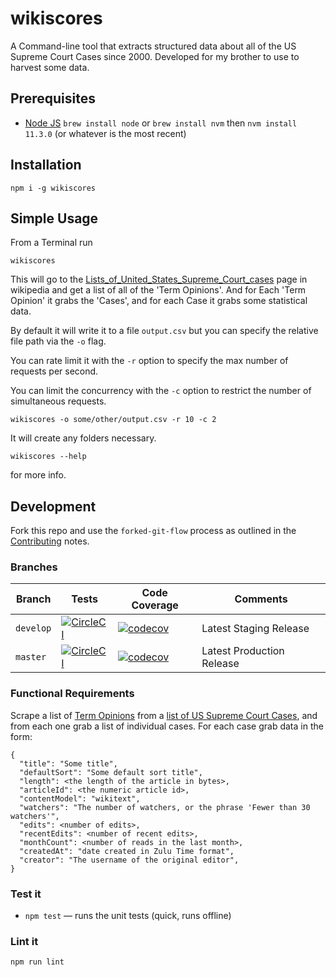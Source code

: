 # wikiscores

A Command-line tool that extracts structured data about all of the US Supreme Court Cases since 2000.  Developed for my brother to use to harvest some data.

## Prerequisites

* [Node JS](https://nodejs.org) `brew install node` or `brew install nvm` then `nvm install 11.3.0` (or whatever is the most recent)

## Installation

```
npm i -g wikiscores
```

## Simple Usage

From a Terminal run

```
wikiscores
```

This will go to the [Lists_of_United_States_Supreme_Court_cases]() page in wikipedia and get a list of all of the 'Term Opinions'.  And for Each 'Term Opinion' it grabs the 'Cases', and for each Case it grabs some statistical data.

By default it will write it to a file `output.csv` but you can specify the relative file path via the `-o` flag.

You can rate limit it with the `-r` option to specify the max number of requests per second.

You can limit the concurrency with the `-c` option to restrict the number of simultaneous requests.

```
wikiscores -o some/other/output.csv -r 10 -c 2
```

It will create any folders necessary.

```
wikiscores --help
```

for more info.

## Development

Fork this repo and use the `forked-git-flow` process as outlined in the [Contributing](CONTRIBUTING.md) notes.

### Branches

| Branch | Tests | Code Coverage | Comments |
| ------ | ----- | ------------- | ---------|
| `develop` | [![CircleCI](https://circleci.com/gh/davesag/wikiscores/tree/develop.svg?style=svg)](https://circleci.com/gh/davesag/wikiscores/tree/develop) | [![codecov](https://codecov.io/gh/davesag/wikiscores/branch/develop/graph/badge.svg)](https://codecov.io/gh/davesag/wikiscores) | Latest Staging Release |
| `master` | [![CircleCI](https://circleci.com/gh/davesag/wikiscores/tree/master.svg?style=svg)](https://circleci.com/gh/davesag/wikiscores/tree/master) | [![codecov](https://codecov.io/gh/davesag/wikiscores/branch/master/graph/badge.svg)](https://codecov.io/gh/davesag/wikiscores) | Latest Production Release |

### Functional Requirements

Scrape a list of [Term Opinions](https://en.wikipedia.org/wiki/2000_term_opinions_of_the_Supreme_Court_of_the_United_States) from a [list of US Supreme Court Cases](https://en.wikipedia.org/wiki/Lists_of_United_States_Supreme_Court_cases), and from each one grab a list of individual cases.  For each case grab data in the form:

```
{
  "title": "Some title",
  "defaultSort": "Some default sort title",
  "length": <the length of the article in bytes>,
  "articleId": <the numeric article id>,
  "contentModel": "wikitext",
  "watchers": "The number of watchers, or the phrase 'Fewer than 30 watchers'",
  "edits": <number of edits>,
  "recentEdits": <number of recent edits>,
  "monthCount": <number of reads in the last month>,
  "createdAt": "date created in Zulu Time format",
  "creator": "The username of the original editor",
}
```

### Test it

* `npm test` — runs the unit tests (quick, runs offline)

### Lint it

```
npm run lint
```
